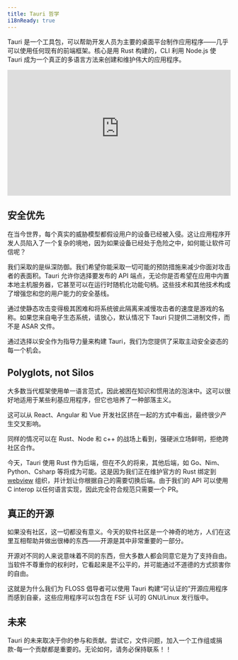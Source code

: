 ```yaml
---
title: Tauri 哲学
i18nReady: true
---
```


Tauri 是一个工具包，可以帮助开发人员为主要的桌面平台制作应用程序——几乎可以使用任何现有的前端框架。核心是用 Rust 构建的，CLI 利用 Node.js 使 Tauri 成为一个真正的多语言方法来创建和维护伟大的应用程序。

<iframe
    style="width: 100%; aspect-ratio: 16/9;"
    src="https://www.youtube-nocookie.com/embed/UxTJeEbZX-0?si=mwQUzXb6mmCg7aom"
    title="YouTube video player"
    frameborder="0"
    allow="accelerometer; autoplay; clipboard-write; encrypted-media; gyroscope; picture-in-picture; web-share"
    allowfullscreen
></iframe>

## 安全优先

在当今世界，每个真实的威胁模型都假设用户的设备已经被入侵。这让应用程序开发人员陷入了一个复杂的境地，因为如果设备已经处于危险之中，如何能让软件可信呢？

我们采取的是纵深防御。我们希望你能采取一切可能的预防措施来减少你面对攻击者的表面积。Tauri 允许你选择要发布的 API 端点，无论你是否希望在应用中内置本地主机服务器，它甚至可以在运行时随机化功能句柄。这些技术和其他技术构成了增强您和您的用户能力的安全基线。

通过使静态攻击变得极其困难和将系统彼此隔离来减慢攻击者的速度是游戏的名称。如果您来自电子生态系统，请放心，默认情况下 Tauri 只提供二进制文件，而不是 ASAR 文件。

通过选择以安全作为指导力量来构建 Tauri，我们为您提供了采取主动安全姿态的每一个机会。

## Polyglots, not Silos

大多数当代框架使用单一语言范式，因此被困在知识和惯用法的泡沫中。这可以很好地适用于某些利基应用程序，但它也培养了一种部落主义。

这可以从 React、Angular 和 Vue 开发社区挤在一起的方式中看出，最终很少产生交叉影响。

同样的情况可以在 Rust、Node 和 c++ 的战场上看到，强硬派立场鲜明，拒绝跨社区合作。

今天，Tauri 使用 Rust 作为后端，但在不久的将来，其他后端，如 Go、Nim、Python、Csharp 等将成为可能。这是因为我们正在维护官方的 Rust 绑定到 [webview](https://github.com/webview) 组织，并计划让你根据自己的需要切换后端。由于我们的 API 可以使用 C interop 以任何语言实现，因此完全符合规范只需要一个 PR。

## 真正的开源

如果没有社区，这一切都没有意义。今天的软件社区是一个神奇的地方，人们在这里互相帮助并做出很棒的东西——开源是其中非常重要的一部分。

开源对不同的人来说意味着不同的东西，但大多数人都会同意它是为了支持自由。当软件不尊重你的权利时，它看起来是不公平的，并可能通过不道德的方式损害你的自由。

这就是为什么我们为 FLOSS 倡导者可以使用 Tauri 构建“可认证的”开源应用程序而感到自豪，这些应用程序可以包含在 FSF 认可的 GNU/Linux 发行版中。

## 未来

Tauri 的未来取决于你的参与和贡献。尝试它，文件问题，加入一个工作组或捐款-每一个贡献都是重要的。无论如何，请务必保持联系！！
